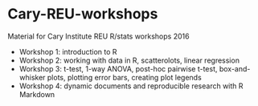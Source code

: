 # Cary-REU-workshops
Material for Cary Institute REU R/stats workshops 2016  
- Workshop 1: introduction to R
- Workshop 2: working with data in R, scatterolots, linear regression
- Workshop 3: t-test, 1-way ANOVA, post-hoc pairwise t-test, box-and-whisker plots, plotting error bars, creating plot legends  
- Workshop 4: dynamic documents and reproducible research with R Markdown
